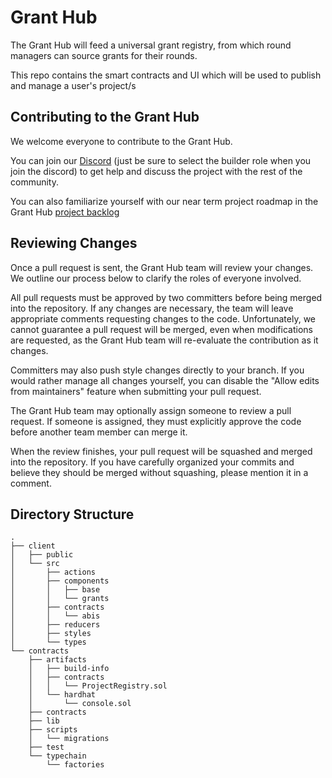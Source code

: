 # Grant Hub

The Grant Hub will feed a universal grant registry, from which round managers can source grants for their rounds.

This repo contains the smart contracts and UI which will be used to publish and manage a user's project/s

## Contributing to the Grant Hub

We welcome everyone to contribute to the Grant Hub.

You can join our [Discord](https://discord.gg/w6K2wwHr) (just be sure to select the builder role when you join the discord) to get help and discuss the project with the rest of the community.

You can also familiarize yourself with our near term project roadmap in the Grant Hub  [project backlog](https://github.com/orgs/gitcoinco/projects/7/views/3)

## Reviewing Changes

Once a pull request is sent, the Grant Hub team will review your changes. We outline our process below to clarify the roles of everyone involved.

All pull requests must be approved by two committers before being merged into the repository. If any changes are necessary, the team will leave appropriate comments requesting changes to the code. Unfortunately, we cannot guarantee a pull request will be merged, even when modifications are requested, as the Grant Hub team will re-evaluate the contribution as it changes.

Committers may also push style changes directly to your branch. If you would rather manage all changes yourself, you can disable the "Allow edits from maintainers" feature when submitting your pull request.

The Grant Hub team may optionally assign someone to review a pull request. If someone is assigned, they must explicitly approve the code before another team member can merge it.

When the review finishes, your pull request will be squashed and merged into the repository. If you have carefully organized your commits and believe they should be merged without squashing, please mention it in a comment.

## Directory Structure

```
.
├── client
│   ├── public
│   └── src
│       ├── actions
│       ├── components
│       │   ├── base
│       │   └── grants
│       ├── contracts
│       │   └── abis
│       ├── reducers
│       ├── styles
│       └── types
└── contracts
    ├── artifacts
    │   ├── build-info
    │   ├── contracts
    │   │   └── ProjectRegistry.sol
    │   └── hardhat
    │       └── console.sol
    ├── contracts
    ├── lib
    ├── scripts
    │   └── migrations
    ├── test
    └── typechain
        └── factories
```

